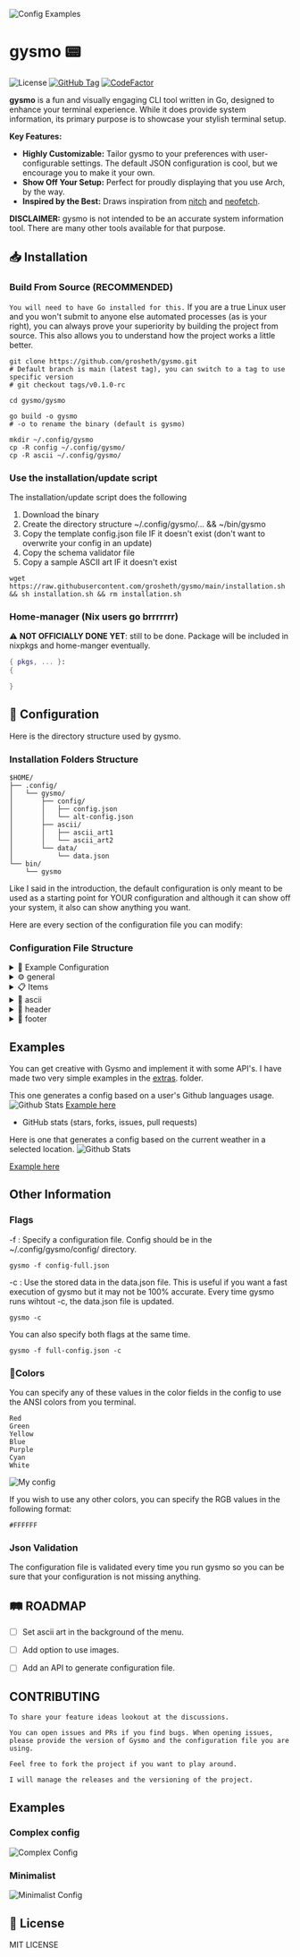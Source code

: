 ![Config Examples](screenshot/config-examples.png)

# gysmo 📟

![License](https://shields.io/github/license/grosheth/gysmo?style=for-the-badge&color=blue)
[![GitHub Tag](https://img.shields.io/github/v/tag/grosheth/gysmo?include_prereleases&sort=semver&style=for-the-badge&color=white)](https://github.com/grosheth/gysmo/releases/tag/v0.1.0)
[![CodeFactor](https://www.codefactor.io/repository/github/grosheth/gysmo/badge/main?style=for-the-badge)](https://www.codefactor.io/repository/github/grosheth/gysmo/overview/main)


**gysmo** is a fun and visually engaging CLI tool written in Go, designed to enhance your terminal experience. While it does provide system information, its primary purpose is to showcase your stylish terminal setup.

**Key Features:**
- **Highly Customizable:** Tailor gysmo to your preferences with user-configurable settings. The default JSON configuration is cool, but we encourage you to make it your own.
- **Show Off Your Setup:** Perfect for proudly displaying that you use Arch, by the way.
- **Inspired by the Best:** Draws inspiration from [nitch](https://github.com/ssleert/nitch) and [neofetch](https://github.com/dylanaraps/neofetch).

**DISCLAIMER:**
gysmo is not intended to be an accurate system information tool. There are many other tools available for that purpose.

## 📥 Installation

### Build From Source (RECOMMENDED)
`
You will need to have Go installed for this.
`
If you are a true Linux user and you won't submit to anyone else automated processes (as is your right), you can always prove your superiority by building the project from source.
This also allows you to understand how the project works a little better.

```shell
git clone https://github.com/grosheth/gysmo.git
# Default branch is main (latest tag), you can switch to a tag to use specific version
# git checkout tags/v0.1.0-rc

cd gysmo/gysmo

go build -o gysmo
# -o to rename the binary (default is gysmo)

mkdir ~/.config/gysmo
cp -R config ~/.config/gysmo/
cp -R ascii ~/.config/gysmo/
```

### Use the installation/update script

The installation/update script does the following
1. Download the binary
2. Create the directory structure ~/.config/gysmo/... && ~/bin/gysmo
3. Copy the template config.json file IF it doesn't exist (don't want to overwrite your config in an update)
4. Copy the schema validator file
5. Copy a sample ASCII art IF it doesn't exist

```shell
wget https://raw.githubusercontent.com/grosheth/gysmo/main/installation.sh && sh installation.sh && rm installation.sh
```

### Home-manager (Nix users go brrrrrrr)
⚠️ **NOT OFFICIALLY DONE YET**: still to be done.
Package will be included in nixpkgs and home-manger eventually.

```nix
{ pkgs, ... }:
{

}
```

## 🔧 Configuration
Here is the directory structure used by gysmo.

### Installation Folders Structure
```
$HOME/
├── .config/
│   └── gysmo/
│       ├── config/
│       │   ├── config.json
│       │   └── alt-config.json
│       ├── ascii/
│       │   ├── ascii_art1
│       │   └── ascii_art2
│       └── data/
│           └── data.json
└── bin/
    └── gysmo
```


Like I said in the introduction, the default configuration is only meant to be used as a starting point for YOUR configuration and although it can show off your system, it also can show anything you want.

Here are every section of the configuration file you can modify:

### Configuration File Structure

<details>
  <summary>📄 Example Configuration</summary>

  ```json
  {
    "items": [
      {
        "text": "User",
        "keyword": "user",
        "icon": "",
        "value_color": "red",
        "text_color": "",
        "icon_color": "red"
      },
      {
        "text": "Kernel",
        "keyword": "kernel",
        "icon": "󰌽",
        "value_color": "cyan",
        "text_color": "",
        "icon_color": "cyan"
      },
      {
        "text": "WM",
        "keyword": "wm",
        "icon": "󱂬",
        "value_color": "yellow",
        "text_color": "",
        "icon_color": "yellow"
      },
      {
        "text": "GPU",
        "keyword": "gpu",
        "icon": "",
        "value_color": "green",
        "text_color": "",
        "icon_color": "green"
      },
      {
        "text": "Term",
        "keyword": "term",
        "icon": "",
        "value_color": "blue",
        "text_color": "",
        "icon_color": "blue"
      },
      {
        "text": "CPU",
        "value": "Intel(R) Core(TM) i7-10700K",
        "icon": "",
        "value_color": "red",
        "text_color": "",
        "icon_color": "red"
      },
      {
        "text": "OS",
        "value": "NixOs",
        "icon": "",
        "value_color": "cyan",
        "text_color": "",
        "icon_color": "cyan"
      },
      {
        "text": "RAM",
        "keyword": "ram",
        "icon": "",
        "value_color": "yellow",
        "text_color": "",
        "icon_color": "yellow"
      },
      {
        "text": "Shell",
        "value": "zsh",
        "icon": "",
        "value_color": "green",
        "text_color": "",
        "icon_color": "green"
      },
      {
        "text": "Uptime",
        "keyword": "uptime",
        "icon": "󱑆",
        "value_color": "blue",
        "text_color": "",
        "icon_color": "blue"
      }
    ],
    "ascii": {
      "path": "ascii/nixos",
      "colors": "",
      "enabled": true,
      "horizontal_padding": 2,
      "vertical_padding": 0,
      "position": "top"
    },
    "header": {
      "enabled": false,
      "text": "NixOS",
      "text_color": "purple",
      "line": true,
      "line_color": ""
    },
    "footer": {
      "enabled": false,
      "text": "gysmo",
      "text_color": "blue",
      "line": true,
      "line_color": ""
    },
    "general": {
      "menu_type": "box",
      "columns": false
    }
  }
  ```

</details>
<details>
  <summary>⚙️ general</summary>
  The general section is used to define the type of menu you want and to enable or disable columns. columns only apply to list menus.

  ```json
  "general": {
    "menu_type": "box",
    "columns": false
  }
  ```

  | Option       | Description                                                                 | Example Value       |
  |--------------|-----------------------------------------------------------------------------|---------------------|
  | `menu_type`      | Specify the type of menu you want.             | `"box"`, `"list"`        |
  | `columns`       | Set columns or not. Only applied when using list menu_type             | `true`            |

</details>
<details>
  <summary>📋 Items</summary>
  The items section is where you define what you want to show in your gysmo main menu. The following is an example configuration:

  ```json
  "items": [
    {
      "text": "user",
      "keyword": "user",
      "icon": "",
      "value_color": "red",
      "text_color": "",
      "icon_color": "red",
      "value": "My user"
    },
    {
      "text": "shell",
      "keyword": "shell",
      "icon": "",
      "value_color": "yellow",
      "text_color": "",
      "icon_color": "yellow"
    }
  ],
  ```

Here is a brief explanation of each option:

| Option       | Description                                                                 | Example Value       |
|--------------|-----------------------------------------------------------------------------|---------------------|
| `text`      | This is the value that will be shown in the middle of the menu.             | `"username"`        |
| `keyword`       | This is the system value gysmo will return. (incompatible with "value")              | `"user"`            |
| `icon`       | An icon to display alongside the item. Can also be text.                                     | `""`               |
| `value_color`| The color of the value text.                                                | `"purple"`          |
| `text_color` | The color of the item text.                                                 | `"green"`           |
| `icon_color`| The color of the icon.                                                      | `"red"`             |
| `value`      | A custom value to display for the item. (Does not work with keyword)                                    | `"Custom value"`    |

## Text

## Keywords for `keyword` Option
⚠️ **WARNING**: Incompatible with the field "value".
Some values of /etc/os-release are not available on some distros, look at [os-release](https://github.com/which-distro/os-release) to get an idea.

| Keyword                | Description                                      | Example Value            |
|------------------------|--------------------------------------------------|--------------------------|
| `os_ansi_color`        | ANSI color of the /etc/os-release                             | `"osRelease.ANSI_COLOR"`   |
| `os_pretty_name`       | Pretty name of the /etc/os-release                            | `"NixOS 25.05 (Warbler)"`  |
| `os_bug_report_url`    | Bug report URL of the /etc/os-release                         | `"https://github.com/NixOS/nixpkgs/issues"`|
| `os_build_id`          | Build ID of the /etc/os-release                               | `"25.05.20250204.799ba5b"`     |
| `os_cpe_name`          | CPE name of the /etc/os-release                               | `"cpe:/o:nixos:nixos:25.05"`     |
| `os_default_hostname`  | Default hostname of the /etc/os-release                       | `"nixos"`|
| `os_documentation_url` | Documentation URL of the /etc/os-release                      | `"https://nixos.org/learn.html"`|
| `os_home_url`          | Home URL of the /etc/os-release                               | `"https://nixos.org/"`     |
| `os_id`                | ID of the /etc/os-release                                     | `"nixos"`           |
| `os_id_like`           | ID like of the /etc/os-release                                | `"osRelease.ID_LIKE"`      |
| `os_image_id`          | Image ID of the /etc/os-release                               | `"osRelease.IMAGE_ID"`     |
| `os_image_version`     | Image version of the /etc/os-release                          | `"osRelease.IMAGE_VERSION"`|
| `os_version`           | Version of the /etc/os-release                                | `"25.05 (Warbler)"`      |
| `os_logo`              | Logo of the /etc/os-release                                   | `"nix-snowflake"`         |
| `os_name`              | Name of the /etc/os-release                                   | `"NixOS"`         |
| `os_support_url`       | Support URL of the /etc/os-release                            | `"https://nixos.org/community.html"`  |
| `os_variant`           | Variant of the /etc/os-release                                | `"osRelease.VARIANT"`      |
| `os_variant_id`        | Variant ID of the /etc/os-release                             | `"osRelease.VARIANT_ID"`   |
| `os_vendor_name`       | Vendor name of the /etc/os-release                            | `"NixOS"`  |
| `os_vendor_url`        | Vendor URL of the /etc/os-release                             | `"https://nixos.org/"`   |
| `os_version_codename`  | Version codename of the /etc/os-release                       | `"warbler"`|
| `os_version_id`        | Version ID of the /etc/os-release                             | `"25.05"`   |
| `user`                 | Username of the current user                     | `"user"`          |
| `motherboard`          | Motherboard model                                | `"ROG MAXIMUS XII HERO (WI-FI)"`          |
| `hostname`             | Hostname of the system                           | `"hostname"`          |
| `kernel`               | Kernel version of the system                     | `"6.6.75"`     |
| `shell`                | Default shell of the user                        | `"zsh"`             |
| `uptime`               | System uptime                                    | `"19:44:53"`            |
| `dm`                   | Desktop manager                                  | `"KDE"`    |
| `gpu`                  | GPU information                                  | `"GPU Info"`           |
| `cpu`                  | CPU information                                  | `"CPU Info"`           |
| `ram`                  | RAM information                                  | `"RAM Info"`           |
| `drive`                | Drive information                                | `"Drive Info"`         |
| `gpu %`                | GPU usage percentage                             | `"GPU Usage"`          |
| `cpu %`                | CPU usage percentage                             | `"CPU Usage"`          |
| `ram %`                | RAM usage percentage                             | `"RAM Usage"`          |
| `drive %`              | Drive usage percentage                           | `"Drive Usage"`        |
| `term`                 | Terminal information                             | `"ghostty"`          |
| `processes`            | Number of running processes                      | `"121"`|
| `wm`            | Window Manager                     | `"none+bpswm"`|

![Full Config](screenshot/config-full.png)
## Icon
```
The "icon" field is where you define the icons you want to use in your gysmo main menu. This section comes a bit before the Text.
```

⚠️ **WARNING**:
```
You technically can use text or multiple icons on the same line, but it is not recommended as it can break the alignment of the menu.
If you want to have icons only on some lines, you might need to add spaces instead of an empty field to keep the alignment of box menu.
```

## Value

This field is where you can set a custom value for the item. This is useful if you want to display a custom value that is not available in the keywords. If you set a value, you cannot set a keyword.

</details>

<details>
  <summary>🎨 ascii</summary>
I will open a discussion on the repo so people can share their ASCII art and configs.

I suggest you get the ASCII art you like from the following sources:

### Sources
- [asciiart.eu](https://www.asciiart.eu/)
- [ascii.co.uk](https://ascii.co.uk/art)

Here is an example of the ASCII configuration:
the ascii section is a simple dictionnary with the following options:

  ```json
    "ascii": {
      "path": "ascii/gysmo2",
      "colors": "",
      "enabled": true,
      "horizontal_padding": 0,
      "vertical_padding": 0,
      "position": "left"
    }
  ```

| Option       | Description                                                                 | Example Value       |
|--------------|-----------------------------------------------------------------------------|---------------------|
| `path`      | the path to obtain the ascii art. (relative to ~/.config/gysmo/)             | `"ascii/gysmo1"`        |
| `colors`       | The color applied to the ascii art.              | `"green"`            |
| `enabled`       | Enable an ascii art or not.                                     | `true, false`               |
| `horizontal_padding`| Padding added to the left of ascii art.                                                | `0`          |
| `vertical_padding` | Padding added to under the ascii art.                                                | `0`           |
| `position`| The position of the ascii art.                                                      | `"top", "bottom", "right", "left"`             |

![Asci Position](screenshot/ascii-position.png)

</details>

<details>
  <summary>🔺 header</summary>

  ```json
  "header": {
    "enabled": true,
    "text": "NixOS",
    "text_color": "purple",
    "line": true,
    "line_color": ""
  },
  ```

| Option       | Description                                                                 | Example Value       |
|--------------|-----------------------------------------------------------------------------|---------------------|
| `enabled`      | This will enable the header.             | `true, false`        |
| `text`       | This is the text shown in the header              | `"text shown in header"`            |
| `text_color`       | Color of the text shown in the header.                                     | `"red"`               |
| `line`| Adds a line below the header.                                              | `true, false`          |
| `line_color` | The color of the line.                                                 | `"purple"`           |

</details>

<details>
  <summary>🔻 footer</summary>

  ```json
  "footer": {
    "enabled": true,
    "text": "gysmo",
    "text_color": "white",
    "line": true,
    "line_color": "red"
  },
  ```
  | Option       | Description                                                                 | Example Value       |
  |--------------|-----------------------------------------------------------------------------|---------------------|
  | `enabled`      | This will enable the footer.             | `true, false`        |
  | `text`       | This is the text shown in the footer.              | `"text shown in footer"`            |
  | `text_color`       | Color of the text shown in the footer.                                     | `"red"`               |
  | `line`| Adds a line over the footer.                                              | `true, false`          |
  | `line_color` | The color of the line.                                                 | `"purple"`           |

</details>

## Examples
You can get creative with Gysmo and implement it with some API's. I have made two very simple examples in the [extras](extras/). folder.

This one generates a config based on a user's Github languages usage.
![Github Stats](screenshot/github-stats.png)
[Example here](extras/github-stats)

- GitHub stats (stars, forks, issues, pull requests)

Here is one that generates a config based on the current weather in a selected location.
![Github Stats](screenshot/weather.png)

[Example here](extras/weather)

## Other Information

### Flags
-f : Specify a configuration file. Config should be in the ~/.config/gysmo/config/ directory.
```
gysmo -f config-full.json
```

-c : Use the stored data in the data.json file. This is useful if you want a fast execution of gysmo but it may not be 100% accurate.
Every time gysmo runs wihtout -c, the data.json file is updated.
```
gysmo -c
```

You can also specify both flags at the same time.
```
gysmo -f full-config.json -c
```

### 🎨Colors
You can specify any of these values in the color fields in the config to use the ANSI colors from you terminal.

```
Red
Green
Yellow
Blue
Purple
Cyan
White
```

![My config](screenshot/portable-config.png)

If you wish to use any other colors, you can specify the RGB values in the following format:
```
#FFFFFF
```

### Json Validation
The configuration file is validated every time you run gysmo so you can be sure that your configuration is not missing anything.


## 🛤️ ROADMAP

- [ ] Set ascii art in the background of the menu.

- [ ] Add option to use images.

- [ ] Add an API to generate configuration file.

## CONTRIBUTING
```
To share your feature ideas lookout at the discussions.

You can open issues and PRs if you find bugs. When opening issues, please provide the version of Gysmo and the configuration file you are using.

Feel free to fork the project if you want to play around.

I will manage the releases and the versioning of the project.
```

## Examples
### Complex config
![Complex Config](screenshot/config-full-list.png)

### Minimalist
![Minimalist Config](screenshot/config-simple.png)

## 📜 License
MIT LICENSE

